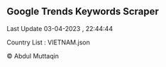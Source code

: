 

## Google Trends Keywords Scraper 
 
Last Update 03-04-2023 , 22:44:44

Country List :
VIETNAM.json



© Abdul Muttaqin 
